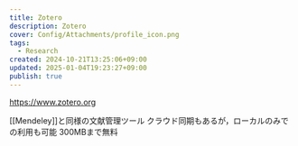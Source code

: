 ```yaml
---
title: Zotero
description: Zotero
cover: Config/Attachments/profile_icon.png
tags:
  - Research
created: 2024-10-21T13:25:06+09:00
updated: 2025-01-04T19:23:27+09:00
publish: true
---
```


https://www.zotero.org

[[Mendeley]]と同様の文献管理ツール
クラウド同期もあるが，ローカルのみでの利用も可能
300MBまで無料
